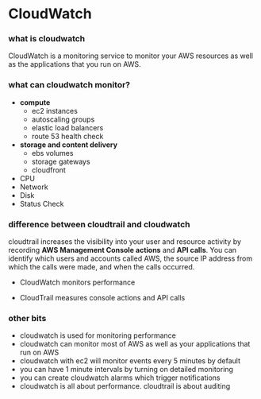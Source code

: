 # CloudWatch

### what is cloudwatch
CloudWatch is a monitoring service to monitor your AWS resources as well as the applications that you run on AWS.

### what can cloudwatch monitor?
- **compute**
    - ec2 instances
    - autoscaling groups
    - elastic load balancers
    - route 53 health check
- **storage and content delivery**
    - ebs volumes
    - storage gateways
    - cloudfront
- CPU
- Network
- Disk 
- Status Check

### difference between cloudtrail and cloudwatch
cloudtrail increases the visibility into your user and resource activity by recording **AWS Management Console actions** and **API calls**.  You can identify which users and accounts called AWS, the source IP address from which the calls were made, and when the calls occurred. 

- CloudWatch monitors performance

- CloudTrail measures console actions and API calls


### other bits
- cloudwatch is used for monitoring performance
- cloudwatch can monitor most of AWS as well as your applications that run on AWS
- cloudwatch with ec2 will monitor events every 5 minutes by default
- you can have 1 minute intervals by turning on detailed monitoring
- you can create cloudwatch alarms which trigger notifications
- cloudwatch is all about performance.  cloudtrail is about auditing



